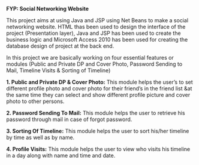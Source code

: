 ****FYP: Social Networking Website****

This project aims at using Java and JSP using Net Beans to make a social networking website. HTML thas been used to design the interface of the project (Presentation layer), Java and JSP has been used to create the business logic and Microsoft Access 2010 has been used for creating the database design of project at the back end.


In this project we are basically working on four essential features or modules (Public and Private DP and Cover Photo, Password Sending to Mail, Timeline Visits & Sorting of Timeline)

**1. Public and Private DP & Cover Photo:**
This module helps the user’s to set different profile photo and cover photo for their friend’s in the friend list &at the same time they can select and show different profile picture and cover photo to other persons.


**2.  Password Sending To Mail:** 
This module helps the user to retrieve his password through mail in case of forgot password.


**3.  Sorting Of Timeline:**
This module helps the user to sort his/her timeline by time as well as by name.


**4.  Profile Visits:**
This module helps the user to view who visits his timeline in a day along with name and time and date.


